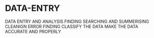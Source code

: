 # DATA-ENTRY
DATA ENTRY AND ANALYSIS FINDING SEARCHING AND SUMMERISING CLEANIGN ERROR FINDING CLASSIFY THE DATA MAKE THE DATA ACCURATE AND PROPERLY 
